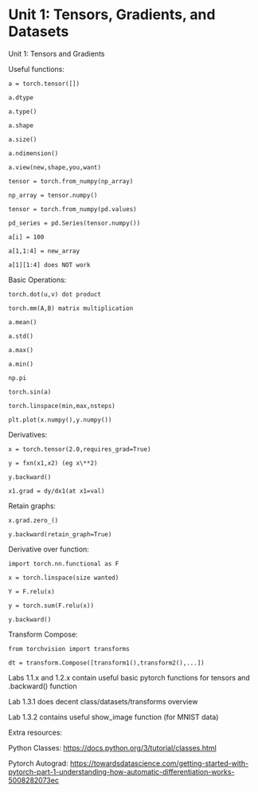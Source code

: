 # Unit 1: Tensors, Gradients, and Datasets

Unit 1: Tensors and Gradients
  
  Useful functions:
  
    a = torch.tensor([])
    
    a.dtype
    
    a.type()
    
    a.shape
    
    a.size()
    
    a.ndimension()
    
    a.view(new,shape,you,want)
    
    tensor = torch.from_numpy(np_array)
    
    np_array = tensor.numpy()
    
    tensor = torch.from_numpy(pd.values)
    
    pd_series = pd.Series(tensor.numpy())
    
    a[i] = 100
    
    a[1,1:4] = new_array
    
    a[1][1:4] does NOT work
    
  Basic Operations:
  
    torch.dot(u,v) dot product
    
    torch.mm(A,B) matrix multiplication
    
    a.mean()
    
    a.std()
    
    a.max()
    
    a.min()
    
    np.pi
    
    torch.sin(a)
    
    torch.linspace(min,max,nsteps)
    
    plt.plot(x.numpy(),y.numpy())
    
  Derivatives:
  
    x = torch.tensor(2.0,requires_grad=True)
    
    y = fxn(x1,x2) (eg x\**2)
    
    y.backward()
    
    x1.grad = dy/dx1(at x1=val)
    
  Retain graphs:
  
    x.grad.zero_()
    
    y.backward(retain_graph=True)
      
  Derivative over function:
  
    import torch.nn.functional as F
    
    x = torch.linspace(size wanted)
    
    Y = F.relu(x)
    
    y = torch.sum(F.relu(x))
    
    y.backward()
      
   Transform Compose:
   
    from torchvision import transforms
    
    dt = transform.Compose([transform1(),transform2(),...])
    
    
  Labs 1.1.x and 1.2.x contain useful basic pytorch functions for tensors and .backward() function
  
  Lab 1.3.1 does decent class/datasets/transforms overview
  
  Lab 1.3.2 contains useful show_image function (for MNIST data)
  
  Extra resources:
  
   Python Classes: <https://docs.python.org/3/tutorial/classes.html>
  
   Pytorch Autograd: <https://towardsdatascience.com/getting-started-with-pytorch-part-1-understanding-how-automatic-differentiation-works-5008282073ec>
  

